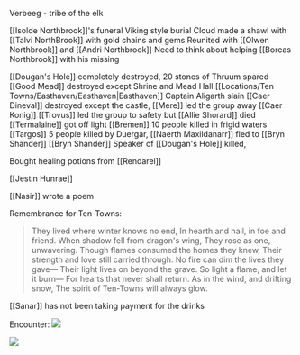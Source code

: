 Verbeeg - tribe of the elk

[[Isolde Northbrook]]'s funeral
Viking style burial
Cloud made a shawl with [[Talvi NorthBrook]] with gold chains and gems
Reunited with [[Olwen Northbrook]] and [[Andri Northbrook]]
Need to think about helping [[Boreas Northbrook]] with his missing 

[[Dougan's Hole]] completely destroyed, 20 stones of Thruum spared
[[Good Mead]] destroyed except Shrine and Mead Hall
[[Locations/Ten Towns/Easthaven/Easthaven|Easthaven]] Captain Aligarth slain
[[Caer Dineval]] destroyed except the castle, [[Mere]] led the group away
[[Caer Konig]] [[Trovus]] led the group to safety but [[Allie Shorard]] died
[[Termalaine]] got off light 
[[Bremen]] 10 people killed in frigid waters
[[Targos]] 5 people killed by Duergar, [[Naerth Maxildanarr]] fled to [[Bryn Shander]]
[[Bryn Shander]] Speaker of [[Dougan's Hole]] killed, 

Bought healing potions from [[Rendarel]]

[[Jestin Hunrae]]

[[Nasir]] wrote a poem

Remembrance for Ten-Towns:
> They lived where winter knows no end,
> In hearth and hall, in foe and friend.
> When shadow fell from dragon's wing,
> They rose as one, unwavering.
> Though flames consumed the homes they knew,
> Their strength and love still carried through.
> No fire can dim the lives they gave—
> Their light lives on beyond the grave.
> So light a flame, and let it burn—
> For hearts that never shall return.
> As in the wind, and drifting snow,
> The spirit of Ten-Towns will always glow.

[[Sanar]] has not been taking payment for the drinks

Encounter:
![](https://5e.tools/img/adventure/IDRotF/092-02-003.mammoth.webp)


![](https://5e.tools/img/adventure/IDRotF/112-02-011.dark-duchess.webp)

